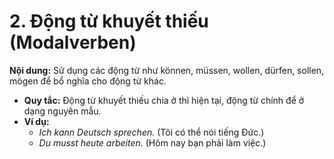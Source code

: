 # 2. Động từ khuyết thiếu (Modalverben)

 **Nội dung:** Sử dụng các động từ như können, müssen, wollen, dürfen, sollen, mögen để bổ nghĩa cho động từ khác.
- **Quy tắc:** Động từ khuyết thiếu chia ở thì hiện tại, động từ chính để ở dạng nguyên mẫu.
- **Ví dụ:**
    - _Ich kann Deutsch sprechen._ (Tôi có thể nói tiếng Đức.)
    - _Du musst heute arbeiten._ (Hôm nay bạn phải làm việc.)